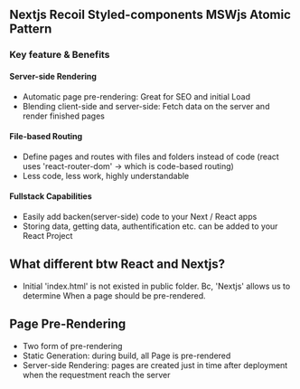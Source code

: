 ## Nextjs Recoil Styled-components MSWjs Atomic Pattern

### Key feature & Benefits
#### Server-side Rendering
 - Automatic page pre-rendering: Great for SEO and initial Load
 - Blending client-side and server-side: Fetch data on the server and render finished pages

#### File-based Routing
- Define pages and routes with files and folders instead of code (react uses 'react-router-dom' -> which is code-based routing)
- Less code, less work, highly understandable

#### Fullstack Capabilities
- Easily add backen(server-side) code to your Next / React apps
- Storing data, getting data, authentification etc. can be added to your React Project

## What different btw React and Nextjs?
- Initial 'index.html' is not existed in public folder. Bc, 'Nextjs' allows us to determine When a page should be pre-rendered.


## Page Pre-Rendering
- Two form of pre-rendering
- Static Generation: during build, all Page is pre-rendered 
- Server-side Rendering: pages are created just in time after deployment when the requestment reach the server